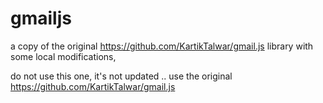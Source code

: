 # gmailjs
a copy of the original https://github.com/KartikTalwar/gmail.js library with some local modifications,

do not use this one, it's not updated .. use the original https://github.com/KartikTalwar/gmail.js 
